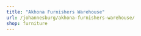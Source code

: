 ```yaml
---
title: "Akhona Furnishers Warehouse"
url: /johannesburg/akhona-furnishers-warehouse/
shop: furniture
---
```

